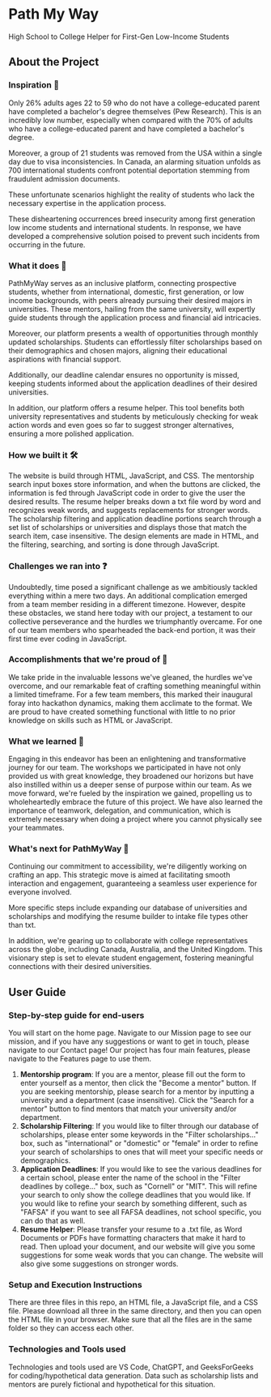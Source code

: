# Path My Way
High School to College Helper for First-Gen Low-Income Students

## About the Project

### Inspiration 🌟
Only 26% adults ages 22 to 59 who do not have a college-educated parent have completed a bachelor's degree themselves (Pew Research). This is an incredibly low number, especially when compared with the 70% of adults who have a college-educated parent and have completed a bachelor's degree.

Moreover, a group of 21 students was removed from the USA within a single day due to visa inconsistencies. In Canada, an alarming situation unfolds as 700 international students confront potential deportation stemming from fraudulent admission documents.

These unfortunate scenarios highlight the reality of students who lack the necessary expertise in the application process.

These disheartening occurrences breed insecurity among first generation low income students and international students. In response, we have developed a comprehensive solution poised to prevent such incidents from occurring in the future.

### What it does 📱
PathMyWay serves as an inclusive platform, connecting prospective students, whether from international, domestic, first generation, or low income backgrounds, with peers already pursuing their desired majors in universities. These mentors, hailing from the same university, will expertly guide students through the application process and financial aid intricacies.

Moreover, our platform presents a wealth of opportunities through monthly updated scholarships. Students can effortlessly filter scholarships based on their demographics and chosen majors, aligning their educational aspirations with financial support.

Additionally, our deadline calendar ensures no opportunity is missed, keeping students informed about the application deadlines of their desired universities.

In addition, our platform offers a resume helper. This tool benefits both university representatives and students by meticulously checking for weak action words and even goes so far to suggest stronger alternatives, ensuring a more polished application.

### How we built it 🛠️
The website is build through HTML, JavaScript, and CSS. The mentorship search input boxes store information, and when the buttons are clicked, the information is fed through JavaScript code in order to give the user the desired results. The resume helper breaks down a txt file word by word and recognizes weak words, and suggests replacements for stronger words. The scholarship filtering and application deadline portions search through a set list of scholarships or universities and displays those that match the search item, case insensitive. The design elements are made in HTML, and the filtering, searching, and sorting is done through JavaScript.

### Challenges we ran into ❓
Undoubtedly, time posed a significant challenge as we ambitiously tackled everything within a mere two days. An additional complication emerged from a team member residing in a different timezone. However, despite these obstacles, we stand here today with our project, a testament to our collective perseverance and the hurdles we triumphantly overcame. For one of our team members who spearheaded the back-end portion, it was their first time ever coding in JavaScript.

### Accomplishments that we're proud of 💪
We take pride in the invaluable lessons we've gleaned, the hurdles we've overcome, and our remarkable feat of crafting something meaningful within a limited timeframe. For a few team members, this marked their inaugural foray into hackathon dynamics, making them acclimate to the format. We are proud to have created something functional with little to no prior knowledge on skills such as HTML or JavaScript.

### What we learned 🧠
Engaging in this endeavor has been an enlightening and transformative journey for our team. The workshops we participated in have not only provided us with great knowledge, they broadened our horizons but have also instilled within us a deeper sense of purpose within our team. As we move forward, we're fueled by the inspiration we gained, propelling us to wholeheartedly embrace the future of this project. We have also learned the importance of teamwork, delegation, and communication, which is extremely necessary when doing a project where you cannot physically see your teammates.

### What's next for PathMyWay 🌌
Continuing our commitment to accessibility, we're diligently working on crafting an app. This strategic move is aimed at facilitating smooth interaction and engagement, guaranteeing a seamless user experience for everyone involved.

More specific steps include expanding our database of universities and scholarships and modifying the resume builder to intake file types other than txt.

In addition, we're gearing up to collaborate with college representatives across the globe, including Canada, Australia, and the United Kingdom. This visionary step is set to elevate student engagement, fostering meaningful connections with their desired universities.

## User Guide

### Step-by-step guide for end-users
You will start on the home page. Navigate to our Mission page to see our mission, and if you have any suggestions or want to get in touch, please navigate to our Contact page! Our project has four main features, please navigate to the Features page to use them.

1. **Mentorship program**: If you are a mentor, please fill out the form to enter yourself as a mentor, then click the "Become a mentor" button. If you are seeking mentorship, please search for a mentor by inputting a university and a department (case insensitive). Click the "Search for a mentor" button to find mentors that match your university and/or department.
2. **Scholarship Filtering**: If you would like to filter through our database of scholarships, please enter some keywords in the "Filter scholarships..." box, such as "international" or "domestic" or "female" in order to refine your search of scholarships to ones that will meet your specific needs or demographics.
3. **Application Deadlines**: If you would like to see the various deadlines for a certain school, please enter the name of the school in the "Filter deadlines by college..." box, such as "Cornell" or "MIT". This will refine your search to only show the college deadlines that you would like. If you would like to refine your search by something different, such as "FAFSA" if you want to see all FAFSA deadlines, not school specific, you can do that as well.
4. **Resume Helper**: Please transfer your resume to a .txt file, as Word Documents or PDFs have formatting characters that make it hard to read. Then upload your document, and our website will give you some suggestions for some weak words that you can change. The website will also give some suggestions on stronger words.

### Setup and Execution Instructions
There are three files in this repo, an HTML file, a JavaScript file, and a CSS file. Please download all three in the same directory, and then you can open the HTML file in your browser. Make sure that all the files are in the same folder so they can access each other. 

### Technologies and Tools used
Technologies and tools used are VS Code, ChatGPT, and GeeksForGeeks for coding/hypothetical data generation. Data such as scholarship lists and mentors are purely fictional and hypothetical for this situation. 


